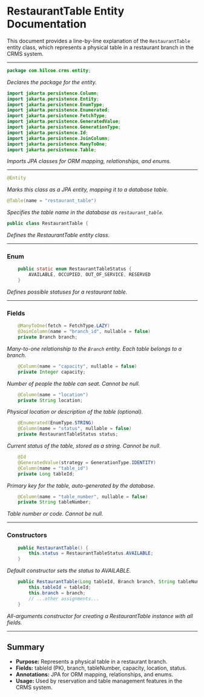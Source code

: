 # RestaurantTable Entity Documentation

This document provides a line-by-line explanation of the `RestaurantTable` entity class, which represents a physical table in a restaurant branch in the CRMS system.

---

```java
package com.hilcoe.crms.entity;
```
*Declares the package for the entity.*

```java
import jakarta.persistence.Column;
import jakarta.persistence.Entity;
import jakarta.persistence.EnumType;
import jakarta.persistence.Enumerated;
import jakarta.persistence.FetchType;
import jakarta.persistence.GeneratedValue;
import jakarta.persistence.GenerationType;
import jakarta.persistence.Id;
import jakarta.persistence.JoinColumn;
import jakarta.persistence.ManyToOne;
import jakarta.persistence.Table;
```
*Imports JPA classes for ORM mapping, relationships, and enums.*

---

```java
@Entity
```
*Marks this class as a JPA entity, mapping it to a database table.*

```java
@Table(name = "restaurant_table")
```
*Specifies the table name in the database as `restaurant_table`.*

```java
public class RestaurantTable {
```
*Defines the RestaurantTable entity class.*

---

### Enum

```java
    public static enum RestaurantTableStatus {
        AVAILABLE, OCCUPIED, OUT_OF_SERVICE, RESERVED
    }
```
*Defines possible statuses for a restaurant table.*

---

### Fields

```java
    @ManyToOne(fetch = FetchType.LAZY)
    @JoinColumn(name = "branch_id", nullable = false)
    private Branch branch;
```
*Many-to-one relationship to the `Branch` entity. Each table belongs to a branch.*

```java
    @Column(name = "capacity", nullable = false)
    private Integer capacity;
```
*Number of people the table can seat. Cannot be null.*

```java
    @Column(name = "location")
    private String location;
```
*Physical location or description of the table (optional).* 

```java
    @Enumerated(EnumType.STRING)
    @Column(name = "status", nullable = false)
    private RestaurantTableStatus status;
```
*Current status of the table, stored as a string. Cannot be null.*

```java
    @Id
    @GeneratedValue(strategy = GenerationType.IDENTITY)
    @Column(name = "table_id")
    private Long tableId;
```
*Primary key for the table, auto-generated by the database.*

```java
    @Column(name = "table_number", nullable = false)
    private String tableNumber;
```
*Table number or code. Cannot be null.*

---

### Constructors

```java
    public RestaurantTable() {
        this.status = RestaurantTableStatus.AVAILABLE;
    }
```
*Default constructor sets the status to AVAILABLE.*

```java
    public RestaurantTable(Long tableId, Branch branch, String tableNumber, Integer capacity, String location) {
        this.tableId = tableId;
        this.branch = branch;
        // ...other assignments...
    }
```
*All-arguments constructor for creating a RestaurantTable instance with all fields.*

---

## Summary
- **Purpose:** Represents a physical table in a restaurant branch.
- **Fields:** tableId (PK), branch, tableNumber, capacity, location, status.
- **Annotations:** JPA for ORM mapping, relationships, and enums.
- **Usage:** Used by reservation and table management features in the CRMS system.
